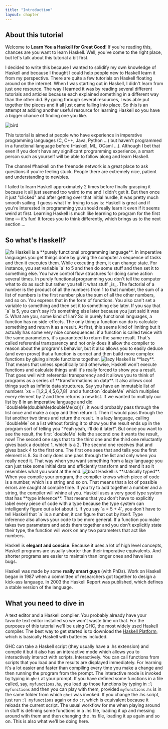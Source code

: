 ```yaml
---
title: "Introduction"
layout: chapter
---
```


<a name="1.1"> </a>

## About this tutorial

Welcome to **Learn You a Haskell for Great Good**!
If you're reading this,
chances are you want to learn Haskell.
Well,
you've come to the right place,
but let's talk about this tutorial a bit first.



I decided to write this because I wanted to solidify my own knowledge of Haskell and because I thought I could help people new to Haskell learn it from my perspective.
There are quite a few tutorials on Haskell floating around on the internet.
When I was starting out in Haskell,
I didn't learn from just one resource.
The way I learned it was by reading several different tutorials and articles because each explained something in a different way than the other did.
By going through several resources,
I was able put together the pieces and it all just came falling into place.
So this is an attempt at adding another useful resource for learning Haskell so you have a bigger chance of finding one you like.

<img src="http://s3.amazonaws.com/lyah/bird.png" alt="bird" class="img-left">

This tutorial is aimed at people who have experience in imperative programming languages (C,
C++,
Java,
Python &hellip;) but haven't programmed in a functional language before (Haskell,
ML,
OCaml &hellip;).
Although I bet that even if you don't have any significant programming experience,
a smart person such as yourself will be able to follow along and learn Haskell.


The channel #haskell on the freenode network is a great place to ask questions if you're feeling stuck.
People there are extremely nice,
patient and understanding to newbies.


I failed to learn Haskell approximately 2 times before finally grasping it because it all just seemed too weird to me and I didn't get it.
But then once it just "clicked" and after getting over that initial hurdle,
it was pretty much smooth sailing.
I guess what I'm trying to say is:
Haskell is great and if you're interested in programming you should really learn it even if it seems weird at first.
Learning Haskell is much like learning to program for the first time &mdash; it's fun!
It forces you to think differently,
which brings us to the next section &hellip;


<a name="1.2"> </a>

## So what's Haskell?

<img src="http://s3.amazonaws.com/lyah/fx.png" alt="fx" class="img-right">
Haskell is a **purely functional programming language**.
In imperative languages you get things done by giving the computer a sequence of tasks and then it executes them.
While executing them,
it can change state.
For instance,
you set variable `a` to 5 and then do some stuff and then set it to something else.
You have control flow structures for doing some action several times.
In purely functional programming you don't tell the computer what to do as such but rather you tell it what stuff _is_.
The factorial of a number is the product of all the numbers from 1 to that number,
the sum of a list of numbers is the first number plus the sum of all the other numbers,
and so on.
You express that in the form of functions.
You also can't set a variable to something and then set it to something else later.
If you say that `a` is 5,
you can't say it's something else later because you just said it was 5.
What are you,
some kind of liar?
So in purely functional languages,
a function has no side-effects.
The only thing a function can do is calculate something and return it as a result.
At first,
this seems kind of limiting but it actually has some very nice consequences:
if a function is called twice with the same parameters,
it's guaranteed to return the same result.
That's called referential transparency and not only does it allow the compiler to reason about the program's behavior,
but it also allows you to easily deduce (and even prove) that a function is correct and then build more complex functions by gluing simple functions together.


<img src="http://s3.amazonaws.com/lyah/lazy.png" class="img-right" alt="lazy">
Haskell is **lazy**.
That means that unless specifically told otherwise,
Haskell won't execute functions and calculate things until it's really forced to show you a result.
That goes well with referential transparency and it allows you to think of programs as a series of **transformations on data**.
It also allows cool things such as infinite data structures.
Say you have an immutable list of numbers `xs = [1,2,3,4,5,6,7,8]` and a function `doubleMe` which multiplies every element by 2 and then returns a new list.
If we wanted to multiply our list by 8 in an imperative language and did `doubleMe(doubleMe(doubleMe(xs)))`,
it would probably pass through the list once and make a copy and then return it.
Then it would pass through the list another two times and return the result.
In a lazy language,
calling `doubleMe` on a list without forcing it to show you the result ends up in the program sort of telling you "Yeah yeah,
I'll do it later!".
But once you want to see the result,
the first `doubleMe` tells the second one it wants the result,
now!
The second one says that to the third one and the third one reluctantly gives back a doubled 1,
which is a 2.
The second one receives that and gives back 4 to the first one.
The first one sees that and tells you the first element is 8.
So it only does one pass through the list and only when you really need it.
That way when you want something from a lazy language you can just take some initial data and efficiently transform and mend it so it resembles what you want at the end.


<img src="http://s3.amazonaws.com/lyah/boat.png" class="img-right" alt="boat">
Haskell is **statically typed**.
When you compile your program,
the compiler knows which piece of code is a number,
which is a string and so on.
That means that a lot of possible errors are caught at compile time.
If you try to add together a number and a string,
the compiler will whine at you.
Haskell uses a very good type system that has **type inference**.
That means that you don't have to explicitly label every piece of code with a type because the type system can intelligently figure out a lot about it.
If you say `a = 5 + 4`,
you don't have to tell Haskell that `a` is a number,
it can figure that out by itself.
Type inference also allows your code to be more general.
If a function you make takes two parameters and adds them together and you don't explicitly state their type,
the function will work on any two parameters that act like numbers.


Haskell is **elegant and concise**.
Because it uses a lot of high level concepts,
Haskell programs are usually shorter than their imperative equivalents.
And shorter programs are easier to maintain than longer ones and have less bugs.


Haskell was made by some **really smart guys** (with PhDs).
Work on Haskell began in 1987 when a committee of researchers got together to design a kick-ass language.
In 2003 the Haskell Report was published,
which defines a stable version of the language.



<a name="1.3"> </a>

## What you need to dive in

A text editor and a Haskell compiler.
You probably already have your favorite text editor installed so we won't waste time on that.
For the purposes of this tutorial we'll be using GHC,
the most widely used Haskell compiler.
The best way to get started is to download the <a href="http://hackage.haskell.org/platform/">Haskell Platform</a>,
which is basically Haskell with batteries included.


GHC can take a Haskell script (they usually have a .hs extension) and compile it but it also has an interactive mode which allows you to interactively interact with scripts.
Interactively.
You can call functions from scripts that you load and the results are displayed immediately.
For learning it's a lot easier and faster than compiling every time you make a change and then running the program from the prompt.
The interactive mode is invoked by typing in `ghci` at your prompt.
If you have defined some functions in a file called,
say,
`myfunctions.hs`,
you load up those functions by typing in `:l myfunctions` and then you can play with them,
provided `myfunctions.hs` is in the same folder from which `ghci` was invoked.
If you change the .hs script,
just run `:l myfunctions` again or do `:r`,
which is equivalent because it reloads the current script.
The usual workflow for me when playing around in stuff is defining some functions in a .hs file,
loading it up and messing around with them and then changing the .hs file,
loading it up again and so on.
This is also what we'll be doing here.

